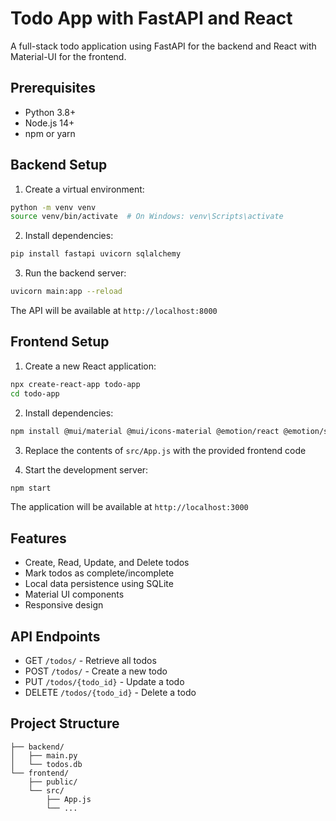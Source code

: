 # Todo App with FastAPI and React

A full-stack todo application using FastAPI for the backend and React with Material-UI for the frontend.

## Prerequisites

- Python 3.8+
- Node.js 14+
- npm or yarn

## Backend Setup

1. Create a virtual environment:
```bash
python -m venv venv
source venv/bin/activate  # On Windows: venv\Scripts\activate
```

2. Install dependencies:
```bash
pip install fastapi uvicorn sqlalchemy
```

3. Run the backend server:
```bash
uvicorn main:app --reload
```

The API will be available at `http://localhost:8000`

## Frontend Setup

1. Create a new React application:
```bash
npx create-react-app todo-app
cd todo-app
```

2. Install dependencies:
```bash
npm install @mui/material @mui/icons-material @emotion/react @emotion/styled
```

3. Replace the contents of `src/App.js` with the provided frontend code

4. Start the development server:
```bash
npm start
```

The application will be available at `http://localhost:3000`

## Features

- Create, Read, Update, and Delete todos
- Mark todos as complete/incomplete
- Local data persistence using SQLite
- Material UI components
- Responsive design

## API Endpoints

- GET `/todos/` - Retrieve all todos
- POST `/todos/` - Create a new todo
- PUT `/todos/{todo_id}` - Update a todo
- DELETE `/todos/{todo_id}` - Delete a todo

## Project Structure

```
├── backend/
│   ├── main.py
│   └── todos.db
└── frontend/
    ├── public/
    └── src/
        ├── App.js
        └── ...
```